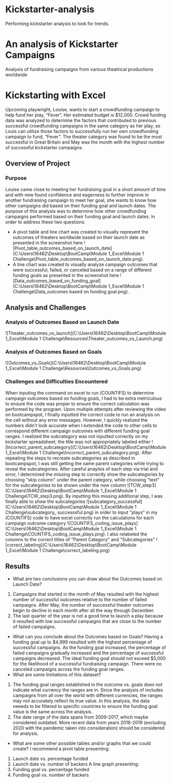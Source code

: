 # Kickstarter-analysis
Performing kickstarter analysis to look for trends.
# An analysis of Kickstarter Campaigns
Analysis of fundraising campaigns from various theatrical productions worldwide
# Kickstarting with Excel
Upcoming playwright, Louise, wants to start a crowdfunding campaign to help fund her play, “Fever”. Her estimated budget is $12,000.
Crowd funding data was analyzed to determine the factors that contributed to previous successful crowdfunding campaigns in the same category as her play, so Louis can utilize those factors to successfully run her own crowdfunding campaign to fund, “Fever”. 
The theater category was found to be the most successful in Great Britain and May was the month with the highest number of successful kickstarter campaigns.
## Overview of Project
### Purpose
Louise came close to meeting her fundraising goal in a short amount of time and with new found confidence and eagerness to further improve in another fundraising campaign to meet her goal, she wants to know how other campaigns did based on their funding goal and launch dates.
The purpose of this analysis was to determine how other crowdfunding campaigns performed based on their funding goal and launch dates. In order to address these two questions: 
- A pivot table and line chart was created to visually represent the outcomes of theaters worldwide based on their launch date as presented in the screenshot here ![Pivot_table_outcomes_based_on_launch_date](C:\Users\16462\Desktop\BootCamp\Module 1_Excel\Module 1 Challenge\Pivot_table_outcomes_based_on_launch_date.png).
- A line chart was created to visually analyze campaign outcomes that were successful, failed, or canceled based on a range of different funding goals as presented in the screenshot here ![Data_outcomes_based_on_funding_goal](C:\Users\16462\Desktop\BootCamp\Module 1_Excel\Module 1 Challenge\Data_outcomes based on funding goal.png).
## Analysis and Challenges
### Analysis of Outcomes Based on Launch Date
![Theater_outcomes_vs_launch](C:\Users\16462\Desktop\BootCamp\Module 1_Excel\Module 1 Challenge\Resources\Theater_outcomes_vs_Launch.png)
### Analysis of Outcomes Based on Goals
![Outcomes_vs_Goals](C:\Users\16462\Desktop\BootCamp\Module 1_Excel\Module 1 Challenge\Resources\Outcomes_vs_Goals.png)
### Challenges and Difficulties Encountered
When inputing the command on excel to run (COUNTIFS) to determine campaign outcomes based on funding goals, I had to be extra metriculous to ensure the code was proper to ensure the correct calculation was performed by the program. Upon multiple attempts after reviewing the video on bootcampspot, I finally inputted the correct code to run an analysis on the cell without any error messages. 
However, I quickly realized the numbers didn't look accurate when I extended the code to other cells to correspond different campaign outcomes with different funding goal ranges. I realized the subcategory was not inputted correctly on my kickstarter spreadsheet; the title was not appropriately labeled either ![Incorrect_parent_subcategory](C:\Users\16462\Desktop\BootCamp\Module 1_Excel\Module 1 Challenge\Incorrect_parent_subcategory.png). After repeating the steps to recreate subcategories as described in bootcampspot, I was still getting the same parent categories while trying to reveal the subcategories. After careful anaylsis of each step via trial and error, I determined the missing step to correctly show the subcategories by choosing "skip column" under the parent category, while choosing "text" for the subcategories to be shown under the new column ![TCW_step3](C:\Users\16462\Desktop\BootCamp\Module 1_Excel\Module 1 Challenge\TCW_step3.png).
By inputting this missing additional step, I was finally able to show the subcategories ![subcategory_successful](C:\Users\16462\Desktop\BootCamp\Module 1_Excel\Module 1 Challenge\subcategory_ successsful.png) in order to input "plays" in my (COUNTIFS) code to have excel correctly run the calculations for each campaign outcome category ![COUNTIFS_coding_issue_plays](C:\Users\16462\Desktop\BootCamp\Module 1_Excel\Module 1 Challenge\COUNTIFS_coding_issue_plays.png).
I also relabeled the columns to the correct titles of "Parent Category" and "Subcategories" ![correct_labeling](C:\Users\16462\Desktop\BootCamp\Module 1_Excel\Module 1 Challenge\correct_labeling.png)
## Results
- What are two conclusions you can draw about the Outcomes based on Launch Date?
1.	Campaigns that started in the month of May resulted with the highest number of successful outcomes relative to the number of failed campaigns. After May, the number of successful theater outcomes begin to decline in each month after all the way through December.
2.	The last quarter of the year is not a good time to launch a play because it resulted with low successful campaigns that are close to the number of failed campaigns.
- What can you conclude about the Outcomes based on Goals?
Having a funding goal up to $4,999 resulted with the highest percentage of successful campaigns. As the funding goal increased, the percentage of failed campaigns gradually increased and the percentage of successful campaigns decreased. The ideal funding goal should not exceed $5,000 for the likelihood of a successful fundraising campaign. There were no canceled campaigns across the funding goal ranges.
- What are some limitations of this dataset?
1. The funding goal ranges established in the outcome vs. goals does not indicate what currency the ranges are in. Since the analysis of includes campaigns from all over the world with different currencies, the ranges may not accurately reflect its true value. In this analysis, the data neeeds to be filtered to specific countries to ensure the funding goal value is the same across the analysis.
2. The date range of the data spans from 2009-2017, which maybe considered outdated. More recent data from years 2018-2019 (excluding 2020 with the pandemic taken into consideration) should be considered for analysis.
- What are some other possible tables and/or graphs that we could create?
I recommend a pivot table presenting:
1. Launch date vs. percentage funded
2. Launch date vs. number of backers
A line graph presenting:
1. Funding goal vs. percentage funded
2. Funding goal vs. number of backers
